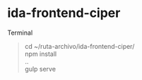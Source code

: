 # ida-frontend-ciper
Terminal
</br>
>cd ~/ruta-archivo/ida-frontend-ciper/</br>
>npm install</br>
..</br>
>gulp serve</br>
